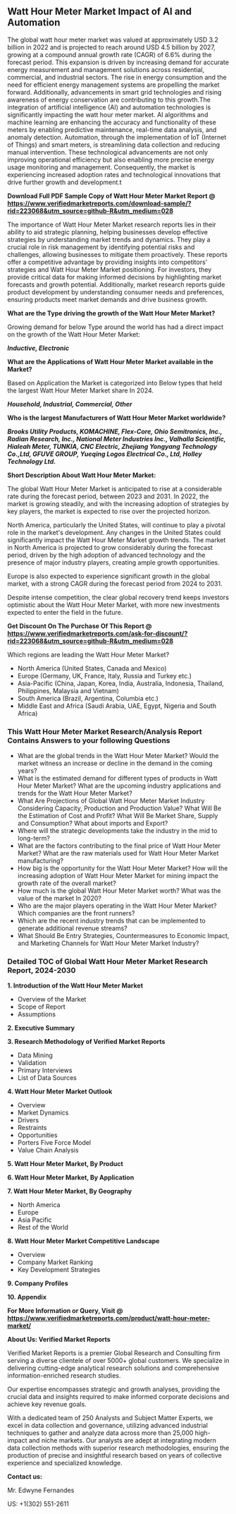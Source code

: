 <h2>Watt Hour Meter Market Impact of AI and Automation</h2>The global watt hour meter market was valued at approximately USD 3.2 billion in 2022 and is projected to reach around USD 4.5 billion by 2027, growing at a compound annual growth rate (CAGR) of 6.6% during the forecast period. This expansion is driven by increasing demand for accurate energy measurement and management solutions across residential, commercial, and industrial sectors. The rise in energy consumption and the need for efficient energy management systems are propelling the market forward. Additionally, advancements in smart grid technologies and rising awareness of energy conservation are contributing to this growth.The integration of artificial intelligence (AI) and automation technologies is significantly impacting the watt hour meter market. AI algorithms and machine learning are enhancing the accuracy and functionality of these meters by enabling predictive maintenance, real-time data analysis, and anomaly detection. Automation, through the implementation of IoT (Internet of Things) and smart meters, is streamlining data collection and reducing manual intervention. These technological advancements are not only improving operational efficiency but also enabling more precise energy usage monitoring and management. Consequently, the market is experiencing increased adoption rates and technological innovations that drive further growth and development.t</p><p id="" class=""><strong>Download Full PDF Sample Copy of Watt Hour Meter Market Report @ <a href="https://www.verifiedmarketreports.com/download-sample/?rid=223068&utm_source=github-R&utm_medium=028" target="_blank">https://www.verifiedmarketreports.com/download-sample/?rid=223068&utm_source=github-R&utm_medium=028</a></strong></p><p>The importance of&nbsp;Watt Hour Meter Market research reports lies in their ability to aid strategic planning, helping businesses develop effective strategies by understanding market trends and dynamics. They play a crucial role in risk management by identifying potential risks and challenges, allowing businesses to mitigate them proactively. These reports offer a competitive advantage by providing insights into competitors' strategies and Watt Hour Meter Market positioning. For investors, they provide critical data for making informed decisions by highlighting market forecasts and growth potential. Additionally, market research reports guide product development by understanding consumer needs and preferences, ensuring products meet market demands and drive business growth.</p><p><strong>What are the&nbsp;Type driving the growth of the Watt Hour Meter Market?</strong></p><p id="" class="">Growing demand for below Type around the world has had a direct impact on the growth of the Watt Hour Meter Market:</p><em><strong>Inductive, Electronic</strong></em></p><strong>What are the&nbsp;Applications&nbsp;of Watt Hour Meter Market available in the Market?</strong></p><p id="" class="">Based on Application the Market is categorized into Below types that held the largest Watt Hour Meter Market share In 2024.</p><em><strong>Household, Industrial, Commercial, Other</strong></em></p><strong>Who is the largest Manufacturers of Watt Hour Meter Market worldwide?</strong></p><p><em><strong>Brooks Utility Products, KOMACHINE, Flex-Core, Ohio Semitronics, Inc., Radian Research, Inc., National Meter Industries Inc., Valhalla Scientific, Hialeah Meter, TUNKIA, CNC Electric, Zhejiang Yongyang Technology Co.,Ltd, GFUVE GROUP, Yueqing Logos Electrical Co., Ltd, Holley Technology Ltd.</strong></em></p><p id="" class=""><strong>Short Description About Watt Hour Meter Market:</strong></p><p>The global Watt Hour Meter Market is anticipated to rise at a considerable rate during the forecast period, between 2023 and 2031. In 2022, the market is growing steadily, and with the increasing adoption of strategies by key players, the market is expected to rise over the projected horizon.</p><p>North America, particularly the United States, will continue to play a pivotal role in the market's development. Any changes in the United States could significantly impact the Watt Hour Meter Market growth trends. The market in North America is projected to grow considerably during the forecast period, driven by the high adoption of advanced technology and the presence of major industry players, creating ample growth opportunities.</p><p>Europe is also expected to experience significant growth in the global market, with a strong CAGR during the forecast period from 2024 to 2031.</p><p>Despite intense competition, the clear global recovery trend keeps investors optimistic about the Watt Hour Meter Market, with more new investments expected to enter the field in the future.</p><p id="" class=""><strong>Get Discount On The Purchase Of This Report @ <a href="https://www.verifiedmarketreports.com/ask-for-discount/?rid=223068&utm_source=github-R&utm_medium=028" target="_blank">https://www.verifiedmarketreports.com/ask-for-discount/?rid=223068&utm_source=github-R&utm_medium=028</a></strong></p>Which regions are leading the Watt Hour Meter Market?</p><ul><li>North America (United States, Canada and Mexico)</li><li>Europe (Germany, UK, France, Italy, Russia and Turkey etc.)</li><li>Asia-Pacific (China, Japan, Korea, India, Australia, Indonesia, Thailand, Philippines, Malaysia and Vietnam)</li><li>South America (Brazil, Argentina, Columbia etc.)</li><li>Middle East and Africa (Saudi Arabia, UAE, Egypt, Nigeria and South Africa)</li></ul><h3 id="" class="">This Watt Hour Meter Market Research/Analysis Report Contains Answers to your following Questions</h3><ul><li>What are the global trends in the Watt Hour Meter Market? Would the market witness an increase or decline in the demand in the coming years?</li><li>What is the estimated demand for different types of products in Watt Hour Meter Market? What are the upcoming industry applications and trends for the Watt Hour Meter Market?</li><li>What Are Projections of Global Watt Hour Meter Market Industry Considering Capacity, Production and Production Value? What Will Be the Estimation of Cost and Profit? What Will Be Market Share, Supply and Consumption? What about imports and Export?</li><li>Where will the strategic developments take the industry in the mid to long-term?</li><li>What are the factors contributing to the final price of Watt Hour Meter Market? What are the raw materials used for Watt Hour Meter Market manufacturing?</li><li>How big is the opportunity for the Watt Hour Meter Market? How will the increasing adoption of Watt Hour Meter Market for mining impact the growth rate of the overall market?</li><li>How much is the global Watt Hour Meter Market worth? What was the value of the market In 2020?</li><li>Who are the major players operating in the Watt Hour Meter Market? Which companies are the front runners?</li><li>Which are the recent industry trends that can be implemented to generate additional revenue streams?</li><li>What Should Be Entry Strategies, Countermeasures to Economic Impact, and Marketing Channels for Watt Hour Meter Market Industry?</li></ul><h3 id="" class="">Detailed TOC of Global Watt Hour Meter Market Research Report, 2024-2030</h3><p id="" class=""><strong>1. Introduction of the Watt Hour Meter Market</strong></p><ul><li>Overview of the Market</li><li>Scope of Report</li><li>Assumptions</li></ul><p id="" class=""><strong>2. Executive Summary</strong></p><p id="" class=""><strong>3. Research Methodology of Verified Market Reports</strong></p><ul><li>Data Mining</li><li>Validation</li><li>Primary Interviews</li><li>List of Data Sources</li></ul><p id="" class=""><strong>4. Watt Hour Meter Market Outlook</strong></p><ul><li>Overview</li><li>Market Dynamics</li><li>Drivers</li><li>Restraints</li><li>Opportunities</li><li>Porters Five Force Model</li><li>Value Chain Analysis</li></ul><p id="" class=""><strong>5. Watt Hour Meter Market, By Product</strong></p><p id="" class=""><strong>6. Watt Hour Meter Market, By Application</strong></p><p id="" class=""><strong>7. Watt Hour Meter Market, By Geography</strong></p><ul><li>North America</li><li>Europe</li><li>Asia Pacific</li><li>Rest of the World</li></ul><p id="" class=""><strong>8. Watt Hour Meter Market Competitive Landscape</strong></p><ul><li>Overview</li><li>Company Market Ranking</li><li>Key Development Strategies</li></ul><p id="" class=""><strong>9. Company Profiles</strong></p><p id="" class=""><strong>10. Appendix</strong></p><p id="" class=""><strong>For More Information or Query, Visit @ <a href="https://www.verifiedmarketreports.com/product/watt-hour-meter-market/" target="_blank">https://www.verifiedmarketreports.com/product/watt-hour-meter-market/</a></strong></p><p id="" class=""><strong>About Us: Verified Market Reports</strong></p><p id="" class="">Verified Market Reports is a premier Global Research and Consulting firm serving a diverse clientele of over 5000+ global customers. We specialize in delivering cutting-edge analytical research solutions and comprehensive information-enriched research studies.</p><p id="" class="">Our expertise encompasses strategic and growth analyses, providing the crucial data and insights required to make informed corporate decisions and achieve key revenue goals.</p><p id="" class="">With a dedicated team of 250 Analysts and Subject Matter Experts, we excel in data collection and governance, utilizing advanced industrial techniques to gather and analyze data across more than 25,000 high-impact and niche markets. Our analysts are adept at integrating modern data collection methods with superior research methodologies, ensuring the production of precise and insightful research based on years of collective experience and specialized knowledge.</p><p id="" class=""><strong>Contact us:</strong></p><p id="" class="">Mr. Edwyne Fernandes</p><p id="" class="">US: +1(302) 551-2611</p>